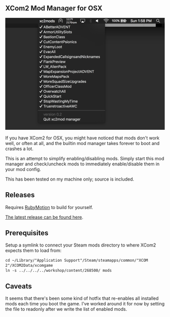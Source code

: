XCom2 Mod Manager for OSX
----

![Alt text](/docs/demo1.png "Optional Title")

If you have XCom2 for OSX, you might have noticed that mods don't work well, or often at all, and the builtin mod manager takes forever to boot and crashes a lot.

This is an attempt to simplify enabling/disabling mods. Simply start this mod manager and check/uncheck mods to immediately enable/disable them in your mod config.

This has been tested on my machine only; source is included.

Releases
---

Requires [RubyMotion](http://www.rubymotion.com/download/) to build for yourself.

[The latest release can be found here](https://github.com/scally/xcom2-mod-manager/releases).

Prerequisites
---

Setup a symlink to connect your Steam mods directory to where XCom2 expects them to load from:

```
cd ~/Library/"Application Support"/Steam/steamapps/common/"XCOM 2"/XCOM2Data/xcomgame
ln -s ../../../../workshop/content/268500/ mods
```

Caveats
---

It seems that there's been some kind of hotfix that re-enables all installed mods each time you boot the game. I've worked around it for now by setting the file to readonly after we write the list of enabled mods.
